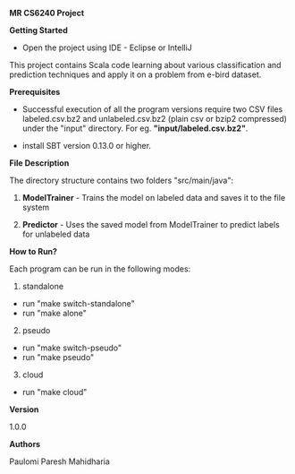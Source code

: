 **MR CS6240 Project**

**Getting Started**

- Open the project using IDE - Eclipse or IntelliJ 

This project contains Scala code learning about various classification and prediction techniques and apply it on a problem from e-bird dataset.

**Prerequisites**

- Successful execution of all the program versions require two CSV files labeled.csv.bz2 and unlabeled.csv.bz2 (plain csv or bzip2 compressed)
 under the "input" directory. For eg. **"input/labeled.csv.bz2"**.
 
- install SBT version 0.13.0 or higher.

**File Description**

The directory structure contains two folders "src/main/java":

1) **ModelTrainer** - Trains the model on labeled data and saves it to the file system

2) **Predictor** - Uses the saved model from ModelTrainer to predict labels for unlabeled data


**How to Run?**

Each program can be run in the following modes:

1) standalone

- run "make switch-standalone"
- run "make alone"

2) pseudo 

- run "make switch-pseudo"
- run "make pseudo"

3) cloud

- run "make cloud"

**Version**

1.0.0

**Authors**

Paulomi Paresh Mahidharia


